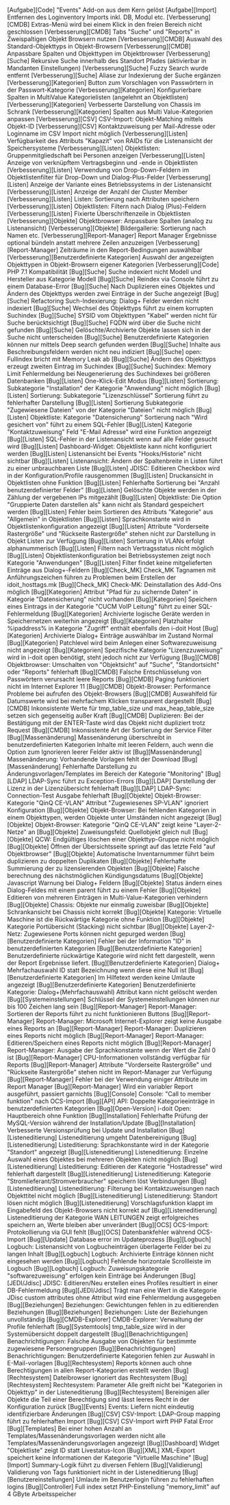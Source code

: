 [Aufgabe][Code]                                 "Events" Add-on aus dem Kern gelöst
[Aufgabe][Import]                               Entfernen des Loginventory Imports inkl. DB, Modul etc.
[Verbesserung][CMDB]                            Extras-Menü wird bei einem Klick in den freien Bereich nicht geschlossen
[Verbesserung][CMDB]                            Tabs "Suche" und "Reports" in Zweispaltigen Objekt Browsern nutzen
[Verbesserung][CMDB]                            Auswahl des Standard-Objekttyps in Objekt-Browsern
[Verbesserung][CMDB]                            Anpassbare Spalten und Objekttypen im Objektbrowser
[Verbesserung][Suche]                           Rekursive Suche innerhalb des Standort Pfades (aktivierbar in Mandanten Einstellungen)
[Verbesserung][Suche]                           Fuzzy Search wurde entfernt
[Verbesserung][Suche]                           Aliase zur Indexierung der Suche ergänzen
[Verbesserung][Kategorien]                      Button zum Vorschlagen von Passwörtern in der Passwort-Kategorie
[Verbesserung][Kategorien]                      Konfigurierbare Spalten in MultiValue Kategorielisten (angelehnt an Objektlisten)
[Verbesserung][Kategorien]                      Verbesserte Darstellung von Chassis im Schrank
[Verbesserung][Kategorien]                      Spalten aus Multi Value-Kategorien anpassen
[Verbesserung][CSV]                             CSV-Import: Objekt-Matching mittels Objekt-ID
[Verbesserung][CSV]                             Kontaktzuweisung per Mail-Adresse oder Loginname im CSV Import nicht möglich
[Verbesserung][Listen]                          Verfügbarkeit des Attributs "Kapazit" von RAIDs für die Listenansicht der Speichersysteme
[Verbesserung][Listen]                          Objektlisten: Gruppenmitgliedschaft bei Personen anzeigen
[Verbesserung][Listen]                          Anzeige von verknüpftem Vertragsbeginn und -ende in Objektlisten
[Verbesserung][Listen]                          Verwendung von Drop-Down-Feldern im Objektlistenfilter für Drop-Down und Dialog-Plus-Felder
[Verbesserung][Listen]                          Anzeige der Variante eines Betriebssystems in der Listenansicht
[Verbesserung][Listen]                          Anzeige der Anzahl der Cluster Member
[Verbesserung][Listen]                          Listen: Sortierung nach Attributen speichern
[Verbesserung][Listen]                          Objektlisten: Filtern nach Dialog (Plus)-Feldern
[Verbesserung][Listen]                          Fixierte Überschriftenzeile in Objektlisten
[Verbesserung][Objekte]                         Objektbrowser: Anpassbare Spalten (analog zu Listenansicht)
[Verbesserung][Objekte]                         Bildergallerie: Sortierung nach Namen etc.
[Verbesserung][Report-Manager]                  Report Manager Ergebnisse optional bündeln anstatt mehrere Zeilen anzuzeigen
[Verbesserung][Report-Manager]                  Zeiträume in den Report-Bedingungen auswählbar
[Verbesserung][Benutzerdefinierte Kategorien]   Auswahl der angezeigten Objekttypen in Objekt-Browsern eigener Kategorien
[Verbesserung][Code]                            PHP 7.1 Kompatibilität
[Bug][Suche]                                    Suche indexiert nicht Modell und Hersteller aus Kategorie Modell
[Bug][Suche]                                    Reindex via Console führt zu einem Database-Error
[Bug][Suche]                                    Nach Duplizieren eines Objektes und Ändern des Objekttyps werden zwei Einträge in der Suche angezeigt
[Bug][Suche]                                    Refactoring Such-Indexierung: Dialog+ Felder werden nicht indexiert
[Bug][Suche]                                    Wechsel des Objekttyps führt zu einem korrupten Suchindex
[Bug][Suche]                                    SYSID vom Objekttypen "Kabel" werden nicht für Suche berücktsichtigt
[Bug][Suche]                                    FQDN wird über die Suche nicht gefunden
[Bug][Suche]                                    Gelöschte/Archivierte Objekte lassen sich in der Suche nicht unterscheiden
[Bug][Suche]                                    Benutzerdefinierte Kategorien können nur mittels Deep search gefunden werden
[Bug][Suche]                                    Inhalte aus Beschreibungsfeldern werden nicht neu indiziert
[Bug][Suche]                                    open: Fullindex bricht mit Memory Leak ab
[Bug][Suche]                                    Ändern des Objekttyps erzeugt zweiten Eintrag im Suchindex
[Bug][Suche]                                    Suchindex: Memory Limit Fehlermeldung bei Neugenerierung des Suchindexes bei größeren Datenbanken
[Bug][Listen]                                   One-Klick-Edit Modus
[Bug][Listen]                                   Sortierung: Subkategorie "Installation" der Kategorie "Anwendung" nicht möglich
[Bug][Listen]                                   Sortierung: Subkategorie "Lizenzschlüssel" Sortierung führt zu fehlerhafter Darstellung
[Bug][Listen]                                   Sortierung Subkategorie "Zugewiesene Dateien" von der Kategorie "Dateien" nicht möglich
[Bug][Listen]                                   Objektliste: Kategorie "Datensicherung" Sortierung nach "Wird gesichert von" führt zu einem SQL-Fehler
[Bug][Listen]                                   Kategorie "Kontaktzuweisung" Feld "E-Mail Adresse" wird eine Funktion angezeigt
[Bug][Listen]                                   SQL-Fehler in der Listenansicht wenn auf alle Felder gesucht wird
[Bug][Listen]                                   Dashboard-Widget: Objektliste kann nicht konfiguriert werden
[Bug][Listen]                                   Listenansicht bei Events "Hooks/Historie" nicht sichtbar
[Bug][Listen]                                   Listenansicht: Ändern der Spaltenbreite in Listen führt zu einer unbrauchbaren Liste
[Bug][Listen]                                   JDISC: Editieren Checkbox wird in der Konfiguration/Profile rausgenommen
[Bug][Listen]                                   Druckansicht in Objektlisten ohne Funktion
[Bug][Listen]                                   Fehlerhafte Sortierung bei "Anzahl benutzerdefinierter Felder"
[Bug][Listen]                                   Gelöschte Objekte werden in der Zählung der vergebenen IPs mitgezählt
[Bug][Listen]                                   Objektliste: Die Option "Gruppierte Daten darstellen als" kann nicht als Standard gespeichert werden
[Bug][Listen]                                   Fehler beim Sortieren des Attributs "Kategorie" aus "Allgemein" in Objektlisten
[Bug][Listen]                                   Sprachkonstante wird in Objektlistenkonfiguration angezeigt
[Bug][Listen]                                   Attribute "Vorderseite Rastergröße" und "Rückseite Rastergröße" stehen nicht zur Darstellung in Objekt Listen zur Verfügung
[Bug][Listen]                                   Sortierung in VLANs erfolgt alphanummerisch
[Bug][Listen]                                   Filtern nach Vertragsstatus nicht möglich
[Bug][Listen]                                   Objektlistenkonfiguration bei Betriebssystemen zeigt noch Kategorie "Anwendungen"
[Bug][Listen]                                   Filter findet keine mitgelieferten Einträge aus Dialog+-Feldern
[Bug][Check_MK]                                 Check_MK Tagnamen mit Anführungszeichen führen zu Problemen beim Erstellen der idoit_hosttags.mk
[Bug][Check_MK]                                 Check-MK: Deinstallation des Add-Ons möglich
[Bug][Kategorien]                               Attribut "Pfad für zu sichernde Daten" in Kategorie "Datensicherung" nicht vorhanden
[Bug][Kategorien]                               Speichern eines Eintrags in der Kategorie "CUCM VoIP Leitung" führt zu einer SQL-Fehlermeldung
[Bug][Kategorien]                               Archivierte logische Geräte werden in Speichernetzen weiterhin angezeigt
[Bug][Kategorien]                               Platzhalter %ipaddress% in Kategorie "Zugriff" enthält ebenfalls den i-doit Host
[Bug][Kategorien]                               Archivierte Dialog+ Einträge auswählbar im Zustand Normal
[Bug][Kategorien]                               Patchlevel wird beim Anlegen einer Softwarezuweisung nicht angezeigt
[Bug][Kategorien]                               Spezifische Kategorie "Lizenzzuweisung" wird in i-doit open benötigt, steht jedoch nicht zur Verfügung
[Bug][CMDB]                                     Objektbrowser: Umschalten von "Objektsicht" auf "Suche", "Standortsicht" oder "Reports" fehlerhaft
[Bug][CMDB]                                     Falsche Entschlüsselung von Passwörtern verursacht leere Reports
[Bug][CMDB]                                     Paging funktioniert nicht im Internet Explorer 11
[Bug][CMDB]                                     Objekt-Browser: Performance Probleme bei aufrufen des Objekt-Browsers
[Bug][CMDB]                                     Auswahlfeld für Datumswerte wird bei mehrfachem Klicken transparent dargestellt
[Bug][CMDB]                                     Inkonsistente Werte für tmp_table_size und max_heap_table_size setzen sich gegenseitig außer Kraft
[Bug][CMDB]                                     Duplizieren: Bei der Bestätigung mit der ENTER-Taste wird das Objekt nicht dupliziert trotz Request
[Bug][CMDB]                                     Inkonsistente Art der Sortierung der Service Filter
[Bug][Massenänderung]                           Massenänderung überschreibt in benutzerdefinierten Kategorien Inhalte mit leeren Feldern, auch wenn die Option zum Ignorieren leerer Felder aktiv ist
[Bug][Massenänderung]                           Massenänderung: Vorhandende Vorlagen fehlt der Download
[Bug][Massenänderung]                           Fehlerhafte Darstellung zu Änderungsvorlagen/Templates im Bereich der Kategorie "Monitoring"
[Bug][LDAP]                                     LDAP-Sync führt zu Exception-Errors
[Bug][LDAP]                                     Darstellung der Lizenz in der Lizenzübersicht fehlerhaft
[Bug][LDAP]                                     LDAP-Sync: Connection-Test Ausgabe fehlerhaft
[Bug][Objekte]                                  Objekt-Browser: Kategorie "QinQ CE-VLAN" Attribut "Zugewiesenes SP-VLAN" ignoriert Konfiguration
[Bug][Objekte]                                  Objekt-Browser: Bei fehlenden Kategorien in einem Objekttypen, werden Objekte unter Umständen nicht angezeigt
[Bug][Objekte]                                  Objekt-Browser: Kategorie "QinQ CE-VLAN" zeigt keine "Layer-2-Netze" an
[Bug][Objekte]                                  Zuweisungsfeld: Quellobjekt gleich null
[Bug][Objekte]                                  QCW: Endgültiges löschen einer Objekttyp-Gruppe nicht möglich
[Bug][Objekte]                                  Öffnen der Übersichtsseite springt auf das letzte Feld "auf Objektbrowser"
[Bug][Objekte]                                  Automatische Inventarnummer führt beim duplizieren zu doppelten Duplikaten
[Bug][Objekte]                                  Fehlerhafte Summierung der zu lizensierenden Objekten
[Bug][Objekte]                                  Falsche berechnung des nächstmöglichen Kündigungsdatums
[Bug][Objekte]                                  Javascript Warnung bei Dialog+ Feldern
[Bug][Objekte]                                  Status ändern eines Dialog-Feldes mit einem parent führt zu einem Fehler
[Bug][Objekte]                                  Editieren von mehreren Einträgen in Multi-Value-Kategorien verhindern
[Bug][Objekte]                                  Chassis: Objekte nur einmalig zuweisbar
[Bug][Objekte]                                  Schrankansicht bei Chassis nicht korrekt
[Bug][Objekte]                                  Kategorie: Virtuelle Maschine ist die Rückwärtige Kategorie ohne Funktion
[Bug][Objekte]                                  Kategorie Portübersicht (Stacking) nicht sichtbar
[Bug][Objekte]                                  Layer-2-Netz: Zugewiesene Ports können nicht gepurged werden
[Bug][Benutzerdefinierte Kategorien]            Fehler bei der Information "ID" in benutzerdefinierten Kategorien
[Bug][Benutzerdefinierte Kategorien]            Benutzerdefinierte rückwärtige Kategorie wird nicht fett dargestellt, wenn der Report Ergebnisse liefert.
[Bug][Benutzerdefinierte Kategorien]            Dialog+ Mehrfachauswahl ID statt Bezeichnung wenn diese eine Null ist
[Bug][Benutzerdefinierte Kategorien]            Im Hilfetext werden keine Umlaute angezeigt
[Bug][Benutzerdefinierte Kategorien]            Benutzerdefinierte Kategorie: Dialog+(Mehrfachauswahl) Attribut kann nicht gelöscht werden
[Bug][Systemeinstellungen]                      Schlüssel der Systemeinstellungen können nur bis 100 Zeichen lang sein
[Bug][Report-Manager]                           Report-Manager: Sortieren der Reports führt zu nicht funktionieren Buttons
[Bug][Report-Manager]                           Report-Manager: Microsoft Internet-Explorer zeigt keine Ausgabe eines Reports an
[Bug][Report-Manager]                           Report-Manager: Duplizieren eines Reports nicht möglich
[Bug][Report-Manager]                           Report-Manager: Editieren/Speichern eines Reports nicht möglich
[Bug][Report-Manager]                           Report-Manager: Ausgabe der Sprachkonstante wenn der Wert die Zahl 0 ist
[Bug][Report-Manager]                           CPU-Informationen vollständig verfügbar für Reports
[Bug][Report-Manager]                           Attribute "Vorderseite Rastergröße" und "Rückseite Rastergröße" stehen nicht im Report-Manager zur Verfügung
[Bug][Report-Manager]                           Fehler bei der Verwendung einiger Attribute im Report Manager
[Bug][Report-Manager]                           Wird ein variabler Report ausgeführt, passiert garnichts
[Bug][Console]                                  Console: "Call to member funktion" nach OCS-Import
[Bug][API]                                      API: Doppelte Kategorieeinträge in benutzerdefinierten Kategorien
[Bug][Open-Version]                             i-doit Open: Hauptbereich ohne Funktion
[Bug][Installation]                             Fehlerhafte Prüfung der MySQL-Version während der Installation/Update
[Bug][Installation]                             Verbesserte Versionsprüfung bei Update und Installation
[Bug][Listeneditierung]                         Listeneditierung umgeht Datenbereinigung
[Bug][Listeneditierung]                         Listeditierung: Sprachkonstante wird in der Kategorie "Standort" angezeigt
[Bug][Listeneditierung]                         Listeneditierung: Einzelne Auswahl eines Objektes bei mehreren Objekten nicht möglich
[Bug][Listeneditierung]                         Listeditierung: Editieren der Kategorie "Hostadresse" wird fehlerhaft dargestellt
[Bug][Listeneditierung]                         Listeneditierung: Kategorie "Stromlieferant/Stromverbraucher" speichern löst Verbindungen
[Bug][Listeneditierung]                         Listeneditierung: Filterung bei Kontaktzuweisungen nach Objekttitel nicht möglich
[Bug][Listeneditierung]                         Listeneditierung: Standort lösen nicht möglich
[Bug][Listeneditierung]                         Vorschlagsfunktion klappt im Eingabefeld des Objekt-Browsers nicht korrekt auf
[Bug][Listeneditierung]                         Listeneditierung der Kategorie WAN LEITUNGEN zeigt erfolgreiches speichern an, Werte bleiben aber unverändert
[Bug][OCS]                                      OCS-Import: Protokollierung via GUI fehlt
[Bug][OCS]                                      Datenbankfehler während OCS-Import
[Bug][Update]                                   Database error im Updateprozess
[Bug][Logbuch]                                  Logbuch: Listenansicht von Logbucheinträgen überlagerte Felder bei zu langen Inhalt
[Bug][Logbuch]                                  Logbuch: Archivierte Einträge können nicht eingesehen werden
[Bug][Logbuch]                                  Fehlende horizontale Scrollleiste im Logbuch
[Bug][Logbuch]                                  Logbuch: Zuweisungskategorie "softwarezuweisung" erfolgen kein Einträge bei Änderungen
[Bug][JEDI/Jdisc]                               JDISC: Editieren/Neu erstellen eines Profiles resultiert in einer DB-Fehlermeldung
[Bug][JEDI/Jdisc]                               Trägt man eine Wert in die Kategorie JDisc custom attributes ohne Attribut wird eine Fehlermeldung ausgegeben
[Bug][Beziehungen]                              Beziehungen: Gewichtungen fehlen in zu editierenden Beziehungen
[Bug][Beziehungen]                              Beziehungen: Liste der Beziehungen unvollständig
[Bug][CMDB-Explorer]                            CMDB-Explorer: Verwaltung der Profile fehlerhaft
[Bug][Systemtools]                              tmp_table_size wird in der Systemübersicht doppelt dargestellt
[Bug][Benachrichtigungen]                       Benachrichtigungen: Falsche Ausgabe von Objekten für bestimmte zugewiesene Personengruppen
[Bug][Benachrichtigungen]                       Benachrichtigungen: Benutzerdefinierte Kategorien fehlen zur Auswahl in E-Mail-vorlagen
[Bug][Rechtesystem]                             Reports können auch ohne Berechtigungen in allen Report-Kategorien erstellt werden
[Bug][Rechtesystem]                             Dateibrowser ignoriert das Rechtesystem
[Bug][Rechtesystem]                             Rechtesystem: Parameter Alle greift nicht bei "Kategorien in Objekttyp" in der Listeneditierung
[Bug][Rechtesystem]                             Bereinigen aller Objekte die Teil einer Berechtigung sind lässt leeres Recht in der Konfiguration zurück
[Bug][Events]                                   Events: Liefern nicht eindeutig identifizierbare Änderungen
[Bug][CSV]                                      CSV-Import: LDAP-Group mapping führt zu fehlerhaften Import
[Bug][CSV]                                      CSV-Import wirft PHP Fatal Error
[Bug][Templates]                                Bei einer hohen Anzahl an Templates/Massenänderungsvorlagen werden nicht alle Templates/Massenänderungsvorlagen angezeigt
[Bug][Dashboard]                                Widget "Objektliste" zeigt ID statt Livestatus-Icon
[Bug][XML]                                      XML-Export speichert keine Informationen der Kategorie "Virtuelle Maschine"
[Bug][Import]                                   Summary-Logik führt zu diversen Fehlern
[Bug][Validierung]                              Validierung von Tags funktioniert nicht in der Listeneditierung
[Bug][Benutzereinstellungen]                    Umlaute im Benutzerlogin führen zu fehlerhaften logins
[Bug][Controller]                               Full index setzt PHP-Einstellung "memory_limit" auf 4 GByte Arbeitsspeicher
